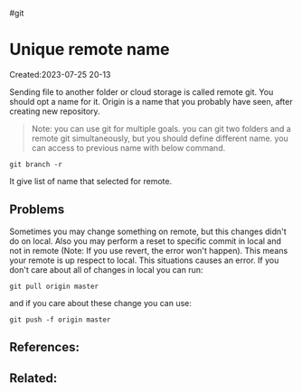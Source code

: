 #git
# Unique remote name
Created:2023-07-25 20-13

Sending file to another folder or cloud storage is called remote git. You should opt a name for it. Origin is a name that you probably have seen, after creating new repository.
> Note: you can use git for multiple goals. you can git two folders and a remote git simultaneously, but you should define different name. you can access to previous name with below command.  

~~~
git branch -r
~~~

It give list of name that selected for remote.










## Problems
Sometimes you may change something on remote, but this changes didn't do on local. Also you may perform a reset to specific commit in local and not in remote (Note: If you use revert, the error won't happen). This means your remote is up respect to local. This situations causes an error. If you don't care about all of changes in local you can run:

~~~
git pull origin master
~~~

and if you care about these change you can use:
```
git push -f origin master
```


## References:

## Related:



